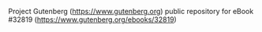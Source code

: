Project Gutenberg (https://www.gutenberg.org) public repository for eBook #32819 (https://www.gutenberg.org/ebooks/32819)
